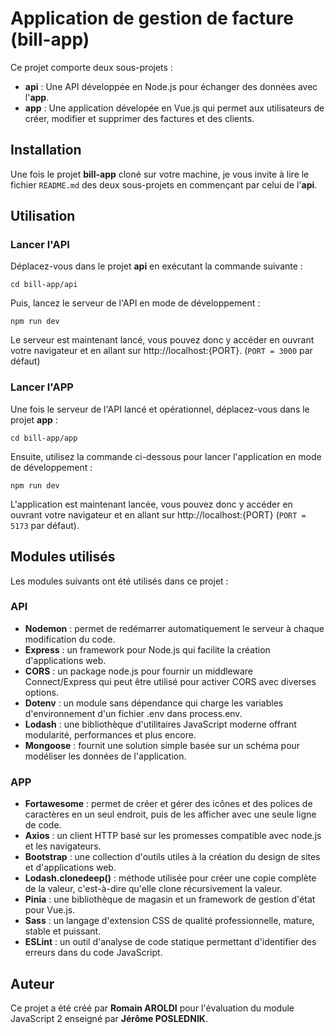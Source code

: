 # Application de gestion de facture (bill-app)

Ce projet comporte deux sous-projets :
* **api** : Une API développée en Node.js pour échanger des données avec l'**app**.
* **app** : Une application dévelopée en Vue.js qui permet aux utilisateurs de créer, modifier et supprimer
des factures et des clients.

## Installation

Une fois le projet **bill-app** cloné sur votre machine, je vous invite à lire le fichier `README.md` des deux sous-projets
en commençant par celui de l'**api**.

## Utilisation

### Lancer l'API

Déplacez-vous dans le projet **api** en exécutant la commande suivante :

`cd bill-app/api`

Puis, lancez le serveur de l'API en mode de développement :

`npm run dev`

Le serveur est maintenant lancé, vous pouvez donc y accéder en ouvrant votre navigateur et en allant sur http://localhost:{PORT}.
(`PORT = 3000` par défaut)

### Lancer l'APP

Une fois le serveur de l'API lancé et opérationnel, déplacez-vous dans le projet **app** :

`cd bill-app/app`

Ensuite, utilisez la commande ci-dessous pour lancer l'application en mode de développement :

`npm run dev`

L'application est maintenant lancée, vous pouvez donc y accéder en ouvrant votre navigateur et en allant sur http://localhost:{PORT}
(`PORT = 5173` par défaut).

## Modules utilisés

Les modules suivants ont été utilisés dans ce projet :

### API

* **Nodemon** : permet de redémarrer automatiquement le serveur à chaque modification du code.
* **Express** : un framework pour Node.js qui facilite la création d'applications web.
* **CORS** : un package node.js pour fournir un middleware Connect/Express qui peut être utilisé pour activer CORS avec diverses options.
* **Dotenv** : un module sans dépendance qui charge les variables d'environnement d'un fichier .env dans process.env.
* **Lodash** : une bibliothèque d'utilitaires JavaScript moderne offrant modularité, performances et plus encore.
* **Mongoose** : fournit une solution simple basée sur un schéma pour modéliser les données de l'application.

### APP

* **Fortawesome** : permet de créer et gérer des icônes et des polices de caractères en un seul endroit, puis de les afficher avec une seule ligne de code.
* **Axios** : un client HTTP basé sur les promesses compatible avec node.js et les navigateurs.
* **Bootstrap** : une collection d'outils utiles à la création du design de sites et d'applications web.
* **Lodash.clonedeep()** : méthode utilisée pour créer une copie complète de la valeur, c'est-à-dire qu'elle clone récursivement la valeur.
* **Pinia** : une bibliothèque de magasin et un framework de gestion d'état pour Vue.js.
* **Sass** : un langage d'extension CSS de qualité professionnelle, mature, stable et puissant.
* **ESLint** : un outil d'analyse de code statique permettant d'identifier des erreurs dans du code JavaScript.


## Auteur

Ce projet a été créé par **Romain AROLDI** pour l'évaluation du module JavaScript 2 enseigné par **Jérôme POSLEDNIK**.